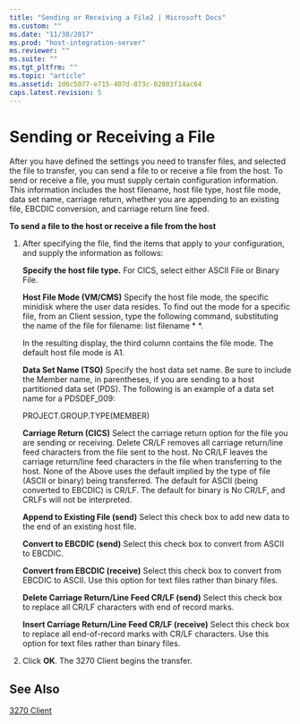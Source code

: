 ```yaml
---
title: "Sending or Receiving a File2 | Microsoft Docs"
ms.custom: ""
ms.date: "11/30/2017"
ms.prod: "host-integration-server"
ms.reviewer: ""
ms.suite: ""
ms.tgt_pltfrm: ""
ms.topic: "article"
ms.assetid: 1d6c5077-e715-407d-873c-02803f14ac64
caps.latest.revision: 5
---
```

# Sending or Receiving a File
After you have defined the settings you need to transfer files, and selected the file to transfer, you can send a file to or receive a file from the host. To send or receive a file, you must supply certain configuration information. This information includes the host filename, host file type, host file mode, data set name, carriage return, whether you are appending to an existing file, EBCDIC conversion, and carriage return line feed.  
  
 **To send a file to the host or receive a file from the host**  
  
1.  After specifying the file, find the items that apply to your configuration, and supply the information as follows:  
  
     **Specify the host file type.** For CICS, select either ASCII File or Binary File.  
  
     **Host File Mode (VM/CMS)** Specify the host file mode, the specific minidisk where the user data resides. To find out the mode for a specific file, from an Client session, type the following command, substituting the name of the file for filename: list filename * \*.  
  
     In the resulting display, the third column contains the file mode. The default host file mode is A1.  
  
     **Data Set Name (TSO)** Specify the host data set name. Be sure to include the Member name, in parentheses, if you are sending to a host partitioned data set (PDS). The following is an example of a data set name for a PDSDEF_009:  
  
     PROJECT.GROUP.TYPE(MEMBER)  
  
     **Carriage Return (CICS)** Select the carriage return option for the file you are sending or receiving. Delete CR/LF removes all carriage return/line feed characters from the file sent to the host. No CR/LF leaves the carriage return/line feed characters in the file when transferring to the host. None of the Above uses the default implied by the type of file (ASCII or binary) being transferred. The default for ASCII (being converted to EBCDIC) is CR/LF. The default for binary is No CR/LF, and CRLFs will not be interpreted.  
  
     **Append to Existing File (send)** Select this check box to add new data to the end of an existing host file.  
  
     **Convert to EBCDIC (send)** Select this check box to convert from ASCII to EBCDIC.  
  
     **Convert from EBCDIC (receive)** Select this check box to convert from EBCDIC to ASCII. Use this option for text files rather than binary files.  
  
     **Delete Carriage Return/Line Feed CR/LF (send)** Select this check box to replace all CR/LF characters with end of record marks.  
  
     **Insert Carriage Return/Line Feed CR/LF (receive)** Select this check box to replace all end-of-record marks with CR/LF characters. Use this option for text files rather  than binary files.  
  
2.  Click **OK**. The 3270 Client begins the transfer.  
  
## See Also  
 [3270 Client](../HIS2010/3270-client1.md)